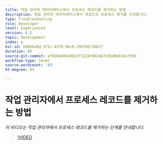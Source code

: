 ```yaml
---
title: 작업 관리자 데이터베이스에서 프로세스 레코드를 제거하는 방법
description: 작업 관리자 데이터베이스에서 레코드의 프로세스 제거를 구성합니다.
type: Troubleshooting
role: Developer
level: Experienced
version: 6.5
topic: Development
index: y
exl-id: 090bba8d-3f1c-4370-9bc6-29bf0573bb77
duration: 89
source-git-commit: af928e60410022f12207082467d3bd9b818af59d
workflow-type: tm+mt
source-wordcount: '43'
ht-degree: 0%

---
```


# 작업 관리자에서 프로세스 레코드를 제거하는 방법

*이 비디오는 작업 관리자에서 프로세스 레코드를 제거하는 단계를 안내합니다.*

>[!VIDEO](https://video.tv.adobe.com/v/335577?quality=12&learn=on)
